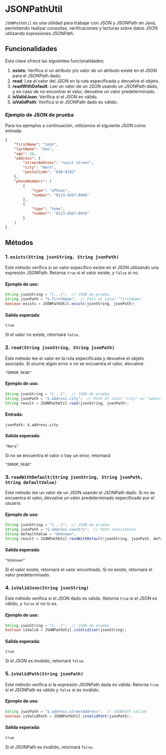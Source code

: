 # JSONPathUtil

`JSONPathUtil` es una utilidad para trabajar con JSON y JSONPath en Java, permitiendo realizar consultas, verificaciones y lecturas sobre datos JSON utilizando expresiones JSONPath.

## Funcionalidades

Esta clase ofrece las siguientes funcionalidades:

1. **exists**: Verifica si un atributo y/o valor de un atributo existe en el JSON para el JSONPath dado.
2. **read**: Lee el valor del JSON en la ruta especificada y devuelve el objeto.
3. **readWithDefault**: Lee un valor de un JSON usando un JSONPath dado, y en caso de no encontrar el valor, devuelve un valor predeterminado.
4. **isValidJson**: Verifica si el JSON es válido.
5. **isValidPath**: Verifica si el JSONPath dado es válido.

### Ejemplo de JSON de prueba

Para los ejemplos a continuación, utilizamos el siguiente JSON como entrada:

```json
{
    "firstName": "John",
    "lastName": "doe",
    "age": 26,
    "address": {
        "streetAddress": "naist street",
        "city": "Nara",
        "postalCode": "630-0192"
    },
    "phoneNumbers": [
        {
            "type": "iPhone",
            "number": "0123-4567-8888"
        },
        {
            "type": "home",
            "number": "0123-4567-8910"
        }
    ]
}
```
## Métodos

### 1. `exists(String jsonString, String jsonPath)`

Este método verifica si un valor específico existe en el JSON utilizando una expresión JSONPath. Retorna `true` si el valor existe, y `false` si no.

#### Ejemplo de uso:

```java
String jsonString = "{...}";  // JSON de prueba
String jsonPath = "$.firstName";  // Path al valor "firstName"
boolean exists = JSONPathUtil.exists(jsonString, jsonPath);
```

#### Salida esperada:
`true`

Si el valor no existe, retornará `false`.

### 2. `read(String jsonString, String jsonPath)`

Este método lee el valor en la ruta especificada y devuelve el objeto asociado. Si ocurre algún error o no se encuentra el valor, devuelve: 

```text
"ERROR_READ"

``` 

#### Ejemplo de uso:

```java
String jsonString = "{...}";  // JSON de prueba
String jsonPath = "$.address.city";  // Path al valor "city" en "address"
String result = JSONPathUtil.read(jsonString, jsonPath);
```

#### Entrada:
`jsonPath: $.address.city`

#### Salida esperada:
```text
"Nara"

```

Si no se encuentra el valor o hay un error, retornará
```text
"ERROR_READ"

```

### 3. `readWithDefault(String jsonString, String jsonPath, String defaultValue)`

Este método lee un valor de un JSON usando el JSONPath dado. Si no se encuentra el valor, devuelve un valor predeterminado especificado por el usuario.

#### Ejemplo de uso:

```java
String jsonString = "{...}";  // JSON de prueba
String jsonPath = "$.address.country";  // Path inexistente
String defaultValue = "Unknown";
String result = JSONPathUtil.readWithDefault(jsonString, jsonPath, defaultValue);
```

#### Salida esperada:
```text
"Unknown"

```

Si el valor existe, retornará el valor encontrado. Si no existe, retornará el valor predeterminado.

### 4. `isValidJson(String jsonString)`

Este método verifica si el JSON dado es válido. Retorna `true` si el JSON es válido, y `false` si no lo es.

#### Ejemplo de uso:

```java
String jsonString = "{...}";  // JSON de prueba
boolean isValid = JSONPathUtil.isValidJson(jsonString);
```

#### Salida esperada:
`true`

Si el JSON es inválido, retornará `false`.

### 5. `isValidPath(String jsonPath)`

Este método verifica si la expresión JSONPath dada es válida. Retorna `true` si el JSONPath es válido y `false` si es inválido.

#### Ejemplo de uso:

```java
String jsonPath = "$.address.streetAddress";  // JSONPath válido
boolean isValidPath = JSONPathUtil.isValidPath(jsonPath);
```

#### Salida esperada:
`true`

Si el JSONPath es inválido, retornará `false`.
